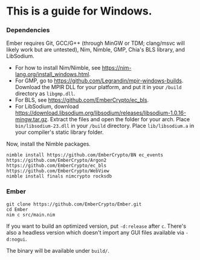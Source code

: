 # This is a guide for Windows.

### Dependencies

Ember requires Git, GCC/G++ (through MinGW or TDM; clang/msvc will likely work but are untested), Nim, Nimble, GMP, Chia's BLS library, and LibSodium.

- For how to install Nim/Nimble, see https://nim-lang.org/install_windows.html.
- For GMP, go to https://github.com/Legrandin/mpir-windows-builds. Download the MPIR DLL for your platform, and put it in your `/build` directory as `libgmp.dll`.
- For BLS, see https://github.com/EmberCrypto/ec_bls.
- For LibSodium, download https://download.libsodium.org/libsodium/releases/libsodium-1.0.16-mingw.tar.gz. Extract the files and open the folder for your arch. Place `bin/libsodium-23.dll` in your `/build` directory. Place `lib/libsodium.a` in your compiler's static library folder.

Now, install the Nimble packages.

```
nimble install https://github.com/EmberCrypto/BN ec_events https://github.com/EmberCrypto/Argon2 https://github.com/EmberCrypto/ec_bls https://github.com/EmberCrypto/WebView
nimble install finals nimcrypto rocksdb
```

### Ember

```
git clone https://github.com/EmberCrypto/Ember.git
cd Ember
nim c src/main.nim
```

If you want to build an optimized version, put `-d:release` after `c`. There's also a headless version which doesn't import any GUI files available via `-d:nogui`.

The binary will be available under `build/`.
